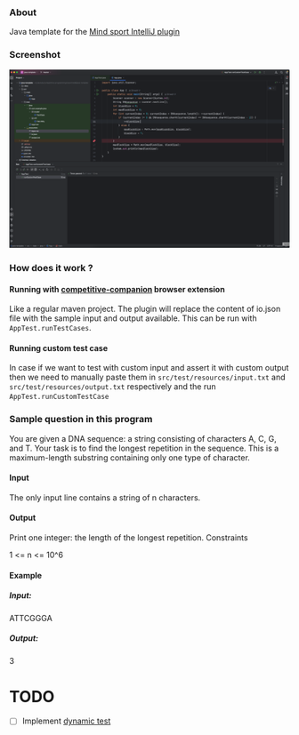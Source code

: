 ### About
Java template for the [Mind sport IntelliJ plugin](https://plugins.jetbrains.com/plugin/10688-mind-sport)

### Screenshot

![Successful run](/img/success-run.png)

### How does it work ?

#### Running with [competitive-companion](https://github.com/jmerle/competitive-companion) browser extension
Like a regular maven project. The plugin will replace the content of io.json file with the sample input and output available. This can be run with `AppTest.runTestCases`.
#### Running custom test case
In case if we want to test with custom input and assert it with custom output then we need to manually paste them in `src/test/resources/input.txt` and `src/test/resources/output.txt` respectively and the run `AppTest.runCustomTestCase`

### Sample question in this program

You are given a DNA sequence: a string consisting of characters A, C, G, and T. Your task is to find the longest repetition in the sequence. This is a maximum-length substring containing only one type of character.
#### Input
The only input line contains a string of n characters.
#### Output
Print one integer: the length of the longest repetition.
Constraints

1 <= n <= 10^6

#### Example
##### Input:
ATTCGGGA

##### Output:
3

# TODO
 - [ ] Implement [dynamic test](https://dzone.com/articles/junit-5-dynamic-tests-generate-tests-at-run-time)
